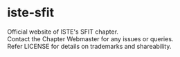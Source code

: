 # iste-sfit
 Official website of ISTE's SFIT chapter. <br>
 Contact the Chapter Webmaster for any issues or queries. <br>
 Refer LICENSE for details on trademarks and shareability.
